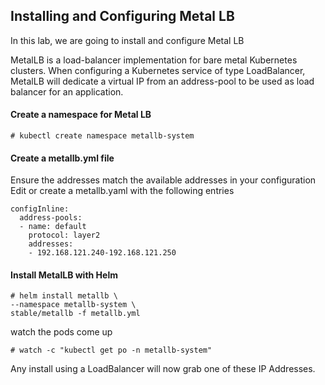 ## Installing and Configuring Metal LB

In this lab, we are going to install and configure Metal LB

MetalLB is a load-balancer implementation for bare metal Kubernetes clusters. When configuring a Kubernetes service of type LoadBalancer, MetalLB will dedicate a virtual IP from an address-pool to be used as load balancer for an application.

#### Create a namespace for Metal LB
```
# kubectl create namespace metallb-system
```

#### Create a metallb.yml file
Ensure the addresses match the available addresses in your configuration
Edit or create a metallb.yaml with the following entries
```
configInline:
  address-pools:
  - name: default
    protocol: layer2
    addresses:
    - 192.168.121.240-192.168.121.250
```

#### Install MetalLB with Helm
```
# helm install metallb \
--namespace metallb-system \
stable/metallb -f metallb.yml
```

watch the pods come up
```
# watch -c "kubectl get po -n metallb-system"
```

Any install using a LoadBalancer will now grab one of these IP Addresses.
